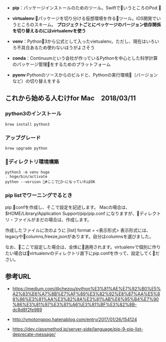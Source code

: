 - **pip**：パッケージインストールのためのツール。SwiftでいうところのPod

- **virtualenv**:パッケージを切り分ける仮想環境を作るツール。iOS開発でいうところのスキーム。
**プロジェクトごとにペッケージのバージョン依存関係を切り替えるのにはvirtualenvを使う**

- **venv**：Python3から公式として入ったvietualenv。ただし、現在はいろいろ不具合あるため使わないほうがよさそう

- **conda**：Continuumという会社が作っているPythonを中心とした科学計算のパッケージ管理をするためのプラットフォーム
- **pyenv**:Pythonのソースからのビルドと、Pythonの実行環境（バージョンなど）の切り替えをする

## これから始める人むけfor Mac　2018/03/11

### python3のインストール
```
brew install python3
```

### アップグレード
```
brew upgrade python
```

### ディレクトリ環境構築
```sh
python3 -m venv hoge
. hoge/bin/activate
python --version #ここで3~になっていればOK
```

### pip listでワーニングでるとき
pip.confを作成し、そこで設定を記述します。
Macの場合は、$HOME/Library/Application Support/pip/pip.conf
になりますが、ディレクトリ・ファイルがまだの場合は、作成します。

作成したファイルに次のように
[list]
format = <表示形式>
表示形式には、legacyやcolumns,freeze,jsonがあります。自分はcolumnsを選びました。

なお、ここで設定した場合は、全体に適用されます。virtualenvで個別に作りたい場合はvirtualenvのディレクトリ直下にpip.confを作って、設定してください。




##  参考URL
- https://medium.com/@chezou/python%E3%81%AE%E7%92%B0%E5%A2%83%E6%A7%8B%E7%AF%89%E3%82%92%E8%87%AA%E5%88%86%E3%81%AA%E3%82%8A%E3%81%AB%E6%95%B4%E7%90%86%E3%81%97%E3%81%A6%E3%81%BF%E3%82%8B-dc8d8f2fe989

- http://ymotongpoo.hatenablog.com/entry/2017/01/26/154124

- https://dev.classmethod.jp/server-side/language/pip-9-pip-list-deprecate-message/
